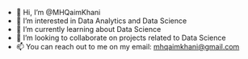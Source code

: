 - 👋 Hi, I’m @MHQaimKhani
- 👀 I’m interested in Data Analytics and Data Science
- 🌱 I’m currently learning about Data Science
- 💞️ I’m looking to collaborate on projects related to Data Science
- 📫  You can reach out to me on my email: mhqaimkhani@gmail.com

<!---
MHQaimKhani/MHQaimKhani is a ✨ special ✨ repository because its `README.md` (this file) appears on your GitHub profile.
You can click the Preview link to take a look at your changes.
--->
